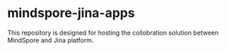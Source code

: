 # mindspore-jina-apps
This repository is designed for hosting the collobration solution between MindSpore and Jina platform.
